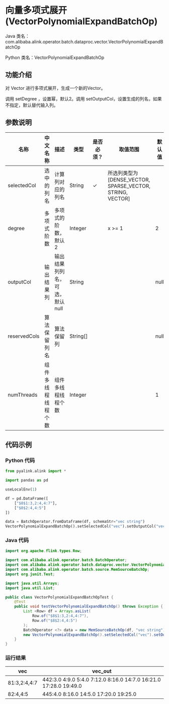 # 向量多项式展开 (VectorPolynomialExpandBatchOp)
Java 类名：com.alibaba.alink.operator.batch.dataproc.vector.VectorPolynomialExpandBatchOp

Python 类名：VectorPolynomialExpandBatchOp


## 功能介绍
对 Vector 进行多项式展开，生成一个新的Vector。

调用 setDegree ，设置幂，默认2。调用 setOutputCol，设置生成的列名，如果不指定，默认替代输入列。

## 参数说明

| 名称 | 中文名称 | 描述 | 类型 | 是否必须？ | 取值范围 | 默认值 |
| --- | --- | --- | --- | --- | --- | --- |
| selectedCol | 选中的列名 | 计算列对应的列名 | String | ✓ | 所选列类型为 [DENSE_VECTOR, SPARSE_VECTOR, STRING, VECTOR] |  |
| degree | 多项式阶数 | 多项式的阶数，默认2 | Integer |  | x >= 1 | 2 |
| outputCol | 输出结果列 | 输出结果列列名，可选，默认null | String |  |  | null |
| reservedCols | 算法保留列名 | 算法保留列 | String[] |  |  | null |
| numThreads | 组件多线程线程个数 | 组件多线程线程个数 | Integer |  |  | 1 |


## 代码示例
### Python 代码
```python
from pyalink.alink import *

import pandas as pd

useLocalEnv(1)

df = pd.DataFrame([
    ["$8$1:3,2:4,4:7"],
    ["$8$2:4,4:5"]
])

data = BatchOperator.fromDataframe(df, schemaStr="vec string")
VectorPolynomialExpandBatchOp().setSelectedCol("vec").setOutputCol("vec_out").linkFrom(data).collectToDataframe()
```
### Java 代码
```java
import org.apache.flink.types.Row;

import com.alibaba.alink.operator.batch.BatchOperator;
import com.alibaba.alink.operator.batch.dataproc.vector.VectorPolynomialExpandBatchOp;
import com.alibaba.alink.operator.batch.source.MemSourceBatchOp;
import org.junit.Test;

import java.util.Arrays;
import java.util.List;

public class VectorPolynomialExpandBatchOpTest {
	@Test
	public void testVectorPolynomialExpandBatchOp() throws Exception {
		List <Row> df = Arrays.asList(
			Row.of("$8$1:3,2:4,4:7"),
			Row.of("$8$2:4,4:5")
		);
		BatchOperator <?> data = new MemSourceBatchOp(df, "vec string");
		new VectorPolynomialExpandBatchOp().setSelectedCol("vec").setOutputCol("vec_out").linkFrom(data).print();
	}
}
```
### 运行结果
| vec            | vec_out                                 |
| -------------- | ---------------------------------------- |
| $8$1:3,2:4,4:7 | $44$2:3.0 4:9.0 5:4.0 7:12.0 8:16.0 14:7.0 16:21.0 17:28.0 19:49.0 |
| $8$2:4,4:5     | $44$5:4.0 8:16.0 14:5.0 17:20.0 19:25.0  |

